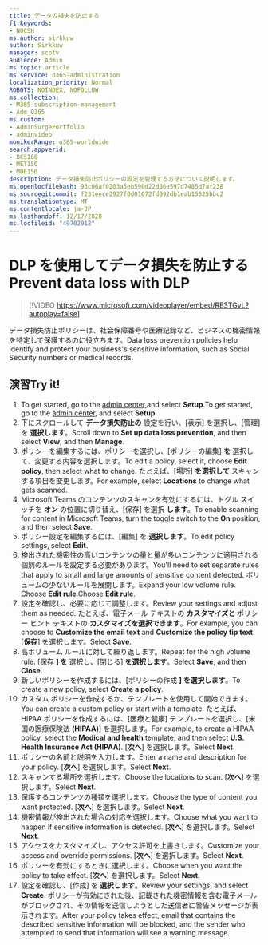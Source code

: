 ```yaml
---
title: データの損失を防止する
f1.keywords:
- NOCSH
ms.author: sirkkuw
author: Sirkkuw
manager: scotv
audience: Admin
ms.topic: article
ms.service: o365-administration
localization_priority: Normal
ROBOTS: NOINDEX, NOFOLLOW
ms.collection:
- M365-subscription-management
- Adm_O365
ms.custom:
- AdminSurgePortfolio
- adminvideo
monikerRange: o365-worldwide
search.appverid:
- BCS160
- MET150
- MOE150
description: データ損失防止ポリシーの設定を管理する方法について説明します。
ms.openlocfilehash: 93c06af0203a5eb590d22d86e597d7485d7af238
ms.sourcegitcommit: f231eece2927f0d01072fd092db1eab15525bbc2
ms.translationtype: MT
ms.contentlocale: ja-JP
ms.lasthandoff: 12/17/2020
ms.locfileid: "49702912"
---
```

# <a name="prevent-data-loss-with-dlp"></a><span data-ttu-id="fef5e-103">DLP を使用してデータ損失を防止する</span><span class="sxs-lookup"><span data-stu-id="fef5e-103">Prevent data loss with DLP</span></span>

> [!VIDEO https://www.microsoft.com/videoplayer/embed/RE3TGvL?autoplay=false]

<span data-ttu-id="fef5e-104">データ損失防止ポリシーは、社会保障番号や医療記録など、ビジネスの機密情報を特定して保護するのに役立ちます。</span><span class="sxs-lookup"><span data-stu-id="fef5e-104">Data loss prevention policies help identify and protect your business's sensitive information, such as Social Security numbers or medical records.</span></span> 

## <a name="try-it"></a><span data-ttu-id="fef5e-105">演習</span><span class="sxs-lookup"><span data-stu-id="fef5e-105">Try it!</span></span>

1. <span data-ttu-id="fef5e-106">To get started, go to the [admin center,](https://admin.microsoft.com)and select **Setup**.</span><span class="sxs-lookup"><span data-stu-id="fef5e-106">To get started, go to the [admin center](https://admin.microsoft.com), and select **Setup**.</span></span>
1. <span data-ttu-id="fef5e-107">下にスクロールして **データ損失防止の** 設定を行い、[表示] を選択し、[管理] を **選択します**。</span><span class="sxs-lookup"><span data-stu-id="fef5e-107">Scroll down to **Set up data loss prevention**, and then select **View**, and then **Manage**.</span></span>
1. <span data-ttu-id="fef5e-108">ポリシーを編集するには、ポリシーを選択し、[ポリシーの編集] **を** 選択して、変更する内容を選択します。</span><span class="sxs-lookup"><span data-stu-id="fef5e-108">To edit a policy, select it, choose **Edit policy**, then select what to change.</span></span> <span data-ttu-id="fef5e-109">たとえば、[場所] **を選択して** スキャンする項目を変更します。</span><span class="sxs-lookup"><span data-stu-id="fef5e-109">For example, select **Locations** to change what gets scanned.</span></span>
1. <span data-ttu-id="fef5e-110">Microsoft Teams のコンテンツのスキャンを有効にするには、トグル スイッチを **オン** の位置に切り替え、[保存] を選択 **します**。</span><span class="sxs-lookup"><span data-stu-id="fef5e-110">To enable scanning for content in Microsoft Teams, turn the toggle switch to the **On** position, and then select **Save**.</span></span>
1. <span data-ttu-id="fef5e-111">ポリシー設定を編集するには、[編集] を **選択します**。</span><span class="sxs-lookup"><span data-stu-id="fef5e-111">To edit policy settings, select **Edit**.</span></span>
1. <span data-ttu-id="fef5e-112">検出された機密性の高いコンテンツの量と量が多いコンテンツに適用される個別のルールを設定する必要があります。</span><span class="sxs-lookup"><span data-stu-id="fef5e-112">You'll need to set separate rules that apply to small and large amounts of sensitive content detected.</span></span> <span data-ttu-id="fef5e-113">ボリュームの少ないルールを展開します。</span><span class="sxs-lookup"><span data-stu-id="fef5e-113">Expand your low volume rule.</span></span> <span data-ttu-id="fef5e-114">Choose **Edit rule**.</span><span class="sxs-lookup"><span data-stu-id="fef5e-114">Choose **Edit rule**.</span></span>
1. <span data-ttu-id="fef5e-115">設定を確認し、必要に応じて調整します。</span><span class="sxs-lookup"><span data-stu-id="fef5e-115">Review your settings and adjust them as needed.</span></span> <span data-ttu-id="fef5e-116">たとえば、電子メール テキストの **カスタマイズと** ポリシー ヒント テキストの **カスタマイズを選択できます**。</span><span class="sxs-lookup"><span data-stu-id="fef5e-116">For example, you can choose to **Customize the email text** and **Customize the policy tip text**.</span></span> <span data-ttu-id="fef5e-117">[**保存**] を選択します。</span><span class="sxs-lookup"><span data-stu-id="fef5e-117">Select **Save**.</span></span>
1. <span data-ttu-id="fef5e-118">高ボリューム ルールに対して繰り返します。</span><span class="sxs-lookup"><span data-stu-id="fef5e-118">Repeat for the high volume rule.</span></span> <span data-ttu-id="fef5e-119">[保存 **] を** 選択し、[閉じる] **を選択します**。</span><span class="sxs-lookup"><span data-stu-id="fef5e-119">Select **Save**, and then **Close**.</span></span>
1. <span data-ttu-id="fef5e-120">新しいポリシーを作成するには、[ポリシーの作成 **] を選択します**。</span><span class="sxs-lookup"><span data-stu-id="fef5e-120">To create a new policy, select **Create a policy**.</span></span>
1. <span data-ttu-id="fef5e-121">カスタム ポリシーを作成するか、テンプレートを使用して開始できます。</span><span class="sxs-lookup"><span data-stu-id="fef5e-121">You can create a custom policy or start with a template.</span></span> <span data-ttu-id="fef5e-122">たとえば、HIPAA ポリシーを作成するには、[医療と健康] テンプレートを選択し、[米国の医療保険法 **(HIPAA)**] を選択します。</span><span class="sxs-lookup"><span data-stu-id="fef5e-122">For example, to create a HIPAA policy, select the **Medical and health** template, and then select **U.S. Health Insurance Act (HIPAA)**.</span></span> <span data-ttu-id="fef5e-123">[**次へ**] を選択します。</span><span class="sxs-lookup"><span data-stu-id="fef5e-123">Select **Next**.</span></span>
1. <span data-ttu-id="fef5e-124">ポリシーの名前と説明を入力します。</span><span class="sxs-lookup"><span data-stu-id="fef5e-124">Enter a name and description for your policy.</span></span> <span data-ttu-id="fef5e-125">[**次へ**] を選択します。</span><span class="sxs-lookup"><span data-stu-id="fef5e-125">Select **Next**.</span></span>
1. <span data-ttu-id="fef5e-126">スキャンする場所を選択します。</span><span class="sxs-lookup"><span data-stu-id="fef5e-126">Choose the locations to scan.</span></span> <span data-ttu-id="fef5e-127">[**次へ**] を選択します。</span><span class="sxs-lookup"><span data-stu-id="fef5e-127">Select **Next**.</span></span>
1. <span data-ttu-id="fef5e-128">保護するコンテンツの種類を選択します。</span><span class="sxs-lookup"><span data-stu-id="fef5e-128">Choose the type of content you want protected.</span></span> <span data-ttu-id="fef5e-129">[**次へ**] を選択します。</span><span class="sxs-lookup"><span data-stu-id="fef5e-129">Select **Next**.</span></span>
1. <span data-ttu-id="fef5e-130">機密情報が検出された場合の対応を選択します。</span><span class="sxs-lookup"><span data-stu-id="fef5e-130">Choose what you want to happen if sensitive information is detected.</span></span> <span data-ttu-id="fef5e-131">[**次へ**] を選択します。</span><span class="sxs-lookup"><span data-stu-id="fef5e-131">Select **Next**.</span></span>
1. <span data-ttu-id="fef5e-132">アクセスをカスタマイズし、アクセス許可を上書きします。</span><span class="sxs-lookup"><span data-stu-id="fef5e-132">Customize your access and override permissions.</span></span> <span data-ttu-id="fef5e-133">[**次へ**] を選択します。</span><span class="sxs-lookup"><span data-stu-id="fef5e-133">Select **Next**.</span></span>
1. <span data-ttu-id="fef5e-134">ポリシーを有効にするときに選択します。</span><span class="sxs-lookup"><span data-stu-id="fef5e-134">Choose when you want the policy to take effect.</span></span> <span data-ttu-id="fef5e-135">[**次へ**] を選択します。</span><span class="sxs-lookup"><span data-stu-id="fef5e-135">Select **Next**.</span></span>
1. <span data-ttu-id="fef5e-136">設定を確認し、[作成] を **選択します**。</span><span class="sxs-lookup"><span data-stu-id="fef5e-136">Review your settings, and select **Create**.</span></span> <span data-ttu-id="fef5e-137">ポリシーが有効にされた後、記載された機密情報を含む電子メールがブロックされ、その情報を送信しようとした送信者に警告メッセージが表示されます。</span><span class="sxs-lookup"><span data-stu-id="fef5e-137">After your policy takes effect, email that contains the described sensitive information will be blocked, and the sender who attempted to send that information will see a warning message.</span></span>